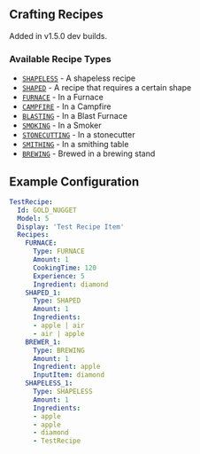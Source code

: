 Crafting Recipes
----------------
Added in v1.5.0 dev builds.

### Available Recipe Types
- [`SHAPELESS`](Recipes/Shapeless) - A shapeless recipe
- [`SHAPED`](Recipes/Shaped) - A recipe that requires a certain shape
- [`FURNACE`](Recipes/Furnace) - In a Furnace
- [`CAMPFIRE`](Recipes/Furnace) - In a Campfire
- [`BLASTING`](Recipes/Furnace) - In a Blast Furnace
- [`SMOKING`](Recipes/Furnace) - In a Smoker
- [`STONECUTTING`](Recipes/Stonecutting) - In a stonecutter
- [`SMITHING`](Recipes/Smithing) - In a smithing table
- [`BREWING`](Recipes/Brewing) - Brewed in a brewing stand

Example Configuration
---------------------
```yaml
TestRecipe:
  Id: GOLD_NUGGET
  Model: 5
  Display: 'Test Recipe Item'
  Recipes:
    FURNACE:
      Type: FURNACE
      Amount: 1
      CookingTime: 120
      Experience: 5
      Ingredient: diamond
    SHAPED_1:
      Type: SHAPED
      Amount: 1
      Ingredients:
      - apple | air
      - air | apple
    BREWER_1:
      Type: BREWING
      Amount: 1
      Ingredient: apple
      InputItem: diamond
    SHAPELESS_1:
      Type: SHAPELESS
      Amount: 1
      Ingredients:
      - apple
      - apple
      - diamond
      - TestRecipe
```